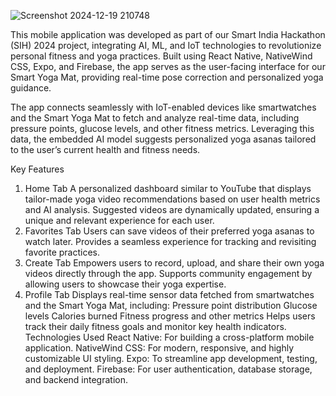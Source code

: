 ![Screenshot 2024-12-19 210748](https://github.com/user-attachments/assets/15bf4b4f-2530-4118-949f-da49ebe27b16)



This mobile application was developed as part of our Smart India Hackathon (SIH) 2024 project, integrating AI, ML, and IoT technologies to revolutionize personal fitness and yoga practices. Built using React Native, NativeWind CSS, Expo, and Firebase, the app serves as the user-facing interface for our Smart Yoga Mat, providing real-time pose correction and personalized yoga guidance.

The app connects seamlessly with IoT-enabled devices like smartwatches and the Smart Yoga Mat to fetch and analyze real-time data, including pressure points, glucose levels, and other fitness metrics. Leveraging this data, the embedded AI model suggests personalized yoga asanas tailored to the user’s current health and fitness needs.

Key Features
1. Home Tab
A personalized dashboard similar to YouTube that displays tailor-made yoga video recommendations based on user health metrics and AI analysis.
Suggested videos are dynamically updated, ensuring a unique and relevant experience for each user.
2. Favorites Tab
Users can save videos of their preferred yoga asanas to watch later.
Provides a seamless experience for tracking and revisiting favorite practices.
3. Create Tab
Empowers users to record, upload, and share their own yoga videos directly through the app.
Supports community engagement by allowing users to showcase their yoga expertise.
4. Profile Tab
Displays real-time sensor data fetched from smartwatches and the Smart Yoga Mat, including:
Pressure point distribution
Glucose levels
Calories burned
Fitness progress and other metrics
Helps users track their daily fitness goals and monitor key health indicators.
Technologies Used
React Native: For building a cross-platform mobile application.
NativeWind CSS: For modern, responsive, and highly customizable UI styling.
Expo: To streamline app development, testing, and deployment.
Firebase: For user authentication, database storage, and backend integration.
